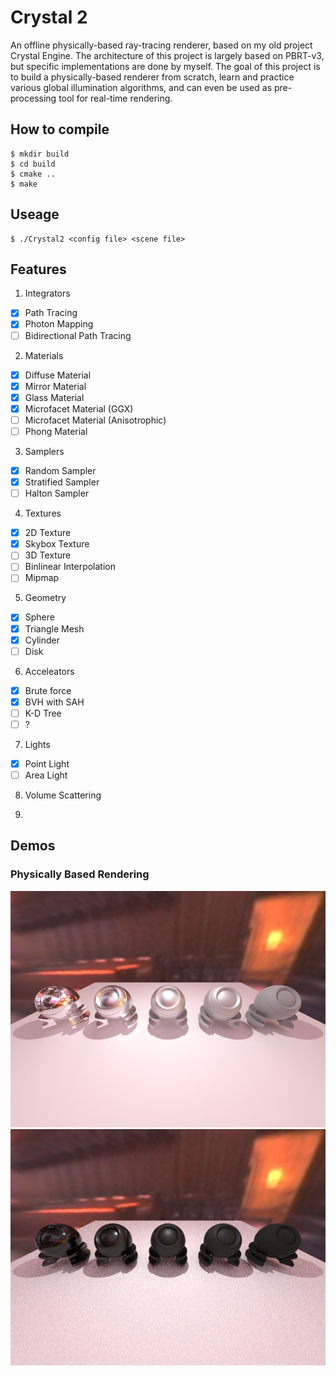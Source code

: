 # Crystal 2
An offline physically-based ray-tracing renderer, based on my old project Crystal Engine. The architecture of this project is largely based on PBRT-v3, but specific implementations are done by myself. The goal of this project is to build a physically-based renderer from scratch, learn and practice various global illumination algorithms, and can even be used as pre-processing tool for real-time rendering.

## How to compile
```
$ mkdir build
$ cd build
$ cmake ..
$ make
```

## Useage
```
$ ./Crystal2 <config file> <scene file>
```

## Features
1. Integrators
- [x] Path Tracing
- [x] Photon Mapping
- [ ] Bidirectional Path Tracing

2. Materials
- [x] Diffuse Material
- [x] Mirror Material
- [x] Glass Material
- [x] Microfacet Material (GGX)
- [ ] Microfacet Material (Anisotrophic)
- [ ] Phong Material

3. Samplers
- [x] Random Sampler
- [x] Stratified Sampler
- [ ] Halton Sampler

4. Textures
- [x] 2D Texture
- [x] Skybox Texture
- [ ] 3D Texture
- [ ] Binlinear Interpolation
- [ ] Mipmap

5. Geometry
- [x] Sphere
- [x] Triangle Mesh
- [x] Cylinder
- [ ] Disk 

6. Acceleators
- [x] Brute force
- [x] BVH with SAH
- [ ] K-D Tree
- [ ] ?

7. Lights
- [x] Point Light
- [ ] Area Light  

8. Volume Scattering

9. 

## Demos
### Physically Based Rendering
![](Images/PBR1.png)
![](Images/PBR2.png)